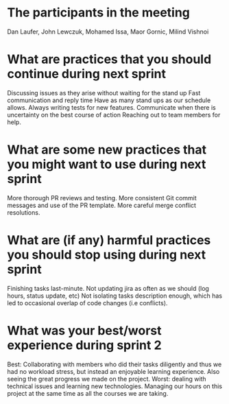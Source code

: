 # The participants in the meeting
Dan Laufer, John Lewczuk, Mohamed Issa, Maor Gornic, Milind Vishnoi

# What are practices that you should continue during next sprint 
Discussing issues as they arise without waiting for the stand up
Fast communication and reply time
Have as many stand ups as our schedule allows. 
Always writing tests for new features.
Communicate when there is uncertainty on the best course of action
Reaching out to team members for help.


# What are some new practices that you might want to use during next sprint 
More thorough PR reviews and testing.
More consistent Git commit messages and use of the PR template.
More careful merge conflict resolutions.


# What are (if any) harmful practices you should stop using during next sprint 
Finishing tasks last-minute.
Not updating jira as often as we should (log hours, status update, etc)
Not isolating tasks description enough, which has led to occasional overlap of code changes (i.e conflicts). 

# What was your best/worst experience during sprint 2
Best: Collaborating with members who did their tasks diligently and thus we had no workload stress, but instead an enjoyable learning experience. Also seeing the great progress we made on the project.
Worst: dealing with technical issues and learning new technologies. Managing our hours on this project at the same time as all the courses we are taking. 
